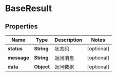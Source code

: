 
# BaseResult

## Properties
Name | Type | Description | Notes
------------ | ------------- | ------------- | -------------
**status** | **String** | 状态码 |  [optional]
**message** | **String** | 返回消息 |  [optional]
**data** | **Object** | 返回数据 |  [optional]



